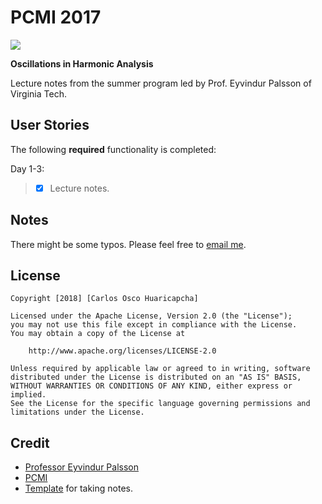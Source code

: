 # PCMI 2017
[![](http://projects.ias.edu/pcmi/pcmibanner2016.jpg)](https://pcmi.ias.edu/program-uss/2018)

**Oscillations in Harmonic Analysis** 

Lecture notes from the summer program led by Prof. Eyvindur Palsson of Virginia Tech.


## User Stories

The following **required** functionality is completed:

Day 1-3:

> - [x] Lecture notes.

## Notes

There might be some typos. Please feel free to [email me](coscohua@mail.sfu.edu).


## License

    Copyright [2018] [Carlos Osco Huaricapcha]

    Licensed under the Apache License, Version 2.0 (the "License");
    you may not use this file except in compliance with the License.
    You may obtain a copy of the License at

        http://www.apache.org/licenses/LICENSE-2.0

    Unless required by applicable law or agreed to in writing, software
    distributed under the License is distributed on an "AS IS" BASIS,
    WITHOUT WARRANTIES OR CONDITIONS OF ANY KIND, either express or implied.
    See the License for the specific language governing permissions and
    limitations under the License.


## Credit
- [Professor Eyvindur Palsson](https://www.math.vt.edu/people/palsson/)
- [PCMI](https://pcmi.ias.edu/)
- [Template](github.org/christhomson/lecture-notes) for taking notes.
